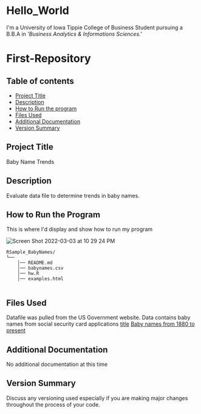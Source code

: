 # Hello_World

I'm a University of Iowa Tippie College of Business Student pursuing a B.B.A in _'Business Analytics & Informations Sciences.'_

# First-Repository

## Table of contents
- [Project Title](#Project-Title)
- [Description](#Description)
- [How to Run the program](#How-to-run-program)
- [Files Used](#files-used)
- [Additional Documentation](#additional-documentation)
- [Version Summary](#versioning)
## Project Title
Baby Name Trends 
## Description
Evaluate data file to determine trends in baby names.
## How to Run the Program 
This is where I'd display and show how to run my program


![Screen Shot 2022-03-03 at 10 29 24 PM](https://user-images.githubusercontent.com/100876060/156699841-92d830b8-d4a4-40d7-8910-e265aef1cb82.png)

```text
RSample_BabyNames/
└── 
    │── README.md
    │── babynames.csv
    │── hw.R
    │── examples.html
   
```
## Files Used 

Datafile was pulled from the US Government website.
Data contains baby names from social security card applications
[title](https://catalog.data.gov/dataset/baby-names-from-social-security-card-applications-national-level-data)
[Baby names from 1880 to present](https://catalog.data.gov/dataset/baby-names-from-social-security-card-applications-national-level-data)


## Additional Documentation
No additional documentation at this time 
## Version Summary
Discuss any versioning used especially if you are making major changes throughout the process of your code.
